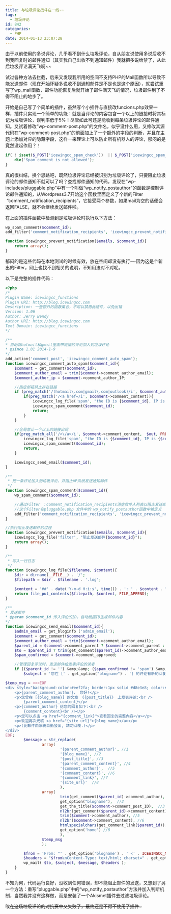 ```yaml
---
title: 与垃圾评论战斗在一线~~
tags:
  - 垃圾评论
id: 842
categories:
  - PHP
date: 2014-01-13 23:07:28
---
```


由于以前使用的多说评论，几乎看不到什么垃圾评论，自从朋友说使用多说后收不到我回复时的邮件通知（其实我自己出收不到通知邮件）我就把多说给禁了，从此后垃圾评论满天飞啊~~

试过各种方法去拦截，后来又发现我所用的空间不支持PHP的Mail函数所以导致不能发送邮件（现在开始怀疑多说收不到通知邮件是不是也是这个原因），就尝试重写了wp_mail函数，邮件功能恢复后就开始了邮件满天飞的情况，垃圾邮件到了不得不阻止的地步了。

开始是自己写了个简单的插件，虽然写个小插件与直接改funcions.php效果一样，插件只实现一个简单的功能：就是当评论的内容包含一个以上的链接时将其标记为垃圾评论，误判率低于5%！尽管如此可还是能收到每条垃圾评论的邮件通知。又试着修改“wp-comment-post.php”的文件名，似乎没什么用，又修改其源代码在“wp-comment-post.php”的前面加上了一个额外的字段的判断，并且在主题上添加对应的隐藏字段，这样一来理论上可以防止所有机器人的评论，郁闷的是竟然没起作用？！

```php
if( ! isset($_POST['icewingcc_spam_check'])  || $_POST['icewingcc_spam_check'] != 'oi;D]m*92.rZAMl/b<14}CTczbHdG2KzjvEq,DLKw|t0)#LLd/f5OV/%{!=^+HFk'){
    die('Spam comment is not allowed');
}
```

真的很纠结，换个思路吧，既然垃圾评论已经被识别为垃圾评论了，只要阻止垃圾评论的邮件通知不就可以了吗？查找邮件通知的代码，发现在“wp-includes/pluggable.php”中有一个叫做“wp_notify_postauthor”的函数是控制评论邮件通知的，从Wordpress3.7开始这个函数里面定义了个新的Filter  “comment_notification_recipients”，它接受两个参数，如果mail为空的话便会返回FALSE，就不会继续发送邮件啦。

在上面的插件函数中检测到是垃圾评论时执行以下方法：

```php
wp_spam_comment($comment_id);
add_filter('comment_notification_recipients', 'icewingcc_prevent_notification', 10, 2);

function icewingcc_prevent_notification($emails, $comment_id){
    return array();
}
```

郁闷的是这些代码在本地测试的时候有效，放在空间却没有执行~~因为这是个新出的Filter，网上也找不到相关的说明，不知用法对不对呢。

以下是完整的插件代码：

```php
<?php
/*
Plugin Name: icewingcc_functions
Plugin URI: http://blog.icewingcc.com
Description: 一些额外的函数集合，不可以禁用此插件，以免出错
Version: 1.06
Author: Jerry Bendy
Author URI: http://blog.icewingcc.com
Text Domain: icewingcc_functions
*/

/**
* 自动将hotmail和gmail里面带链接的评论加入到垃圾评论
* @since 1.01 2014-1-9
*/
add_action('comment_post', 'icewingcc_comment_auto_spam');
function icewingcc_comment_auto_spam($comment_id){
    $comment = get_comment($comment_id);
    $comment_author_email = trim($comment->comment_author_email);
    $comment_author_ip = $comment->comment_author_IP;

    //指定邮箱禁止存在链接
    if (preg_match('/(hotmail\.com|gmail\.com|outlook)/i', $comment_author_email)){
        if(preg_match('/<a href=/i', $comment->comment_content)){
            icewingcc_log_file('spam', "the ID is {$comment_id}, IP is {$comment_author_ip},  Get gmail or hotmail Spam comment");
            icewingcc_spam_comment($comment_id);
            return;
        }
    }

    //全局禁止一个以上的链接出现
    if(preg_match_all('/<\/a>/i', $comment->comment_content,  $out, PREG_PATTERN_ORDER) > 1){
        icewingcc_log_file('spam', "the ID is {$comment_id}, IP is {$comment_author_ip}, Get the Spam with more links");
        icewingcc_spam_comment($comment_id);
        return;
    }

    icewingcc_send_email($comment_id);
}

/**
 * 把一条评论加入到垃圾评论，并阻止WP系统发送通知邮件
 */
function icewingcc_spam_comment($comment_id){
    wp_spam_comment($comment_id);

    //通过Filter ：comment_notification_recipients清空收件人列表以阻止发送邮件
    //这个Filter在pluggable.php 文件中的 wp_notify_postauthor函数中被定义
    add_filter('comment_notification_recipients', 'icewingcc_prevent_notification', 10, 2);
}

//执行阻止发送邮件的过程
function icewingcc_prevent_notification($emails, $comment_id){
    icewingcc_log_file('filter', "阻止发送邮件{$comment_id}");
    return array();
}

/**
 * 写入一行日志
 */
function icewingcc_log_file($filename, $content){
    $dir = dirname(__FILE__) . '/';
    $filepath = $dir . $filename . '.log';

    $content = '##' . date('Y-m-d H:i:s', time()) . ': ' . $content . "\n";
    return file_put_contents($filepath, $content, FILE_APPEND);
}

/**
* 发送邮件
* @param $comment_id 传入评论的ID，自动根据ID生成邮件内容
*/
function icewingcc_send_email($comment_id){
    $admin_email = get_bloginfo ('admin_email');
    $comment = get_comment($comment_id);
    $comment_author_email = trim($comment->comment_author_email);
    $parent_id = $comment->comment_parent ? $comment->comment_parent : '';
    $to = $parent_id ? trim(get_comment($parent_id)->comment_author_email) : '';
    $spam_confirmed = $comment->comment_approved;

    //管理回复评论时，发送邮件给发表评论的读者
    if (($parent_id != '') &amp;&amp; ($spam_confirmed != 'spam') &amp;&amp; ($to != $admin_email) &amp;&amp; ($comment_author_email == $admin_email)) {
        $subject = '您在 [' . get_option("blogname") . '] 的评论有新的回复';

$temp_msg = <<<EOF
<div style="background-color:#eef2fa; border:1px solid #d8e3e8; color:#111; padding:0 15px; -moz-border-radius:5px; -webkit-border-radius:5px; -khtml-border-radius:5px; border-radius:5px;">
    <p>{parent_comment_author}， 您好!</p>
    <p>您曾在 [{blog_name}] 的文章 《{post_title}》 上发表评论:<br />
        {parent_comment_content}</p>
    <p>{comment_author} 给您的回复如下:<br />
        {comment_content}<br /></p>
    <p>您可以点击 <a href="{comment_link}">查看回复的完整內容</a></p>
    <p>欢迎再次光临 <a href="{site_url}">{blog_name}</a></p>
    <p>(此郵件由系統自動發出, 請勿回覆.)</p>
</div>
EOF;
        $message = str_replace(
                array(
                        '{parent_comment_author}', //1
                        '{blog_name}', //2
                        '{post_title}', //3
                        '{parent_comment_content}', //4     
                        '{comment_author}',  //5
                        '{comment_content}', //6
                        '{comment_link}', //7
                        '{site_url}'  //8
                        ),
                array(
                        trim(get_comment($parent_id)->comment_author),  //1
                        get_option("blogname"),  //2
                        get_the_title($comment->comment_post_ID),  //3
                        nl2br(get_comment($parent_id)->comment_content), //4
                        trim($comment->comment_author), //5
                        nl2br($comment->comment_content), //6
                        htmlspecialchars(get_comment_link($parent_id)),  //7
                        get_option('home') //8
                        ),
                $temp_msg
                );

        $from = 'From: "' . get_option('blogname') . ' <' . ICEWINGCC_MAIL_ADDR . ">";
        $headers = "$from\nContent-Type: text/html; charset=" . get_option('blog_charset') . "\n";
        wp_mail( $to, $subject, $message, $headers );
    }
}
```

不知为何，代码运行良好，没收到任何错误，却不能阻止邮件的发送，又想到了另一个方法：重写“pluggable.php”中的“wp_notify_postauthor”方法并加入判断机制，当然我并没有这样做，而是安装了一个Akismet插件去过滤垃圾评论。

唉~~在这场垃圾评论的对抗赛中又失败了，最终还是不得不使用了插件~~~
